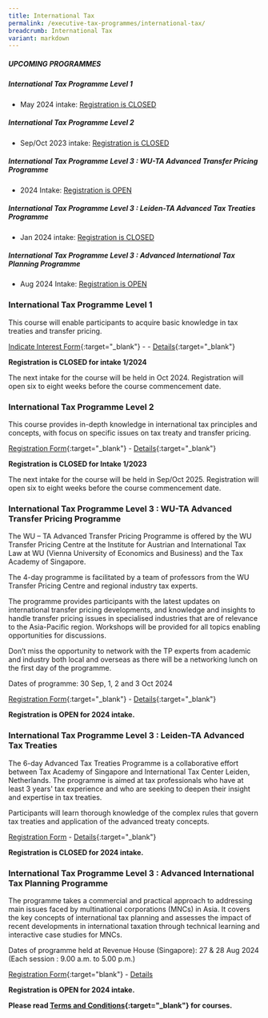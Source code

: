 ```yaml
---
title: International Tax
permalink: /executive-tax-programmes/international-tax/
breadcrumb: International Tax
variant: markdown
---
```

##### **UPCOMING PROGRAMMES**
##### **International Tax Programme Level 1**
* May 2024 intake: [Registration is CLOSED](/executive-tax-programmes/international-tax/#etp1IT-ta-id)

##### **International Tax Programme Level 2**
* Sep/Oct 2023 intake: [Registration is CLOSED](/executive-tax-programmes/international-tax/#etp2IT-ta-id)

##### **International Tax Programme Level 3 : WU-TA Advanced Transfer Pricing Programme**
* 2024 Intake: [Registration is OPEN](/executive-tax-programmes/international-tax/#wu-ta-id)

##### **International Tax Programme Level 3 : Leiden-TA Advanced Tax Treaties Programme**
* Jan 2024 intake: [Registration is CLOSED](/executive-tax-programmes/international-tax/#leiden-ta-id)

##### **International Tax Programme Level 3 : Advanced International Tax Planning Programme**
* Aug 2024 Intake: [Registration is OPEN](/executive-tax-programmes/international-tax/#itp-id)


<a id="etp1IT-ta-id"></a>
### **International Tax Programme Level 1**

This course will enable participants to acquire basic knowledge in tax treaties and transfer pricing.

[Indicate Interest Form](https://form.gov.sg/663ada4d5f61e229a33e12fe){:target="_blank"} - - [Details](/files/executive-tax-programmes/brochurel1int12024.pdf){:target="_blank"}

**Registration is CLOSED for intake 1/2024**

The next intake for the course will be held in Oct 2024. Registration will open six to eight weeks before the course commencement date.

<a id="etp2IT-ta-id"></a>
### **International Tax Programme Level 2**

This course provides in-depth knowledge in international tax principles and concepts, with focus on specific issues on tax treaty and transfer pricing.

[Registration Form](   https://go.gov.sg/l2inttax12023registration){:target="_blank"} - [Details](/files/executive-tax-programmes/income-tax/coursebrochurel2internationaltax12023.pdf){:target="_blank"}

**Registration is CLOSED for Intake 1/2023**

The next intake for the course will be held in Sep/Oct 2025. Registration will open six to eight weeks before the course commencement date.

<a id="wu-ta-id"></a>
### **International Tax Programme Level 3 : WU-TA Advanced Transfer Pricing Programme**

The WU – TA Advanced Transfer Pricing Programme is offered by the WU Transfer Pricing Centre at the Institute for Austrian and International Tax Law at WU (Vienna University of Economics and Business) and the Tax Academy of Singapore. 

The 4-day programme is facilitated by a team of professors from the WU Transfer Pricing Centre and regional industry tax experts.

The programme provides participants with the latest updates on international transfer pricing developments, and knowledge and insights to handle transfer pricing issues in specialised industries that are of relevance to the Asia-Pacific region. Workshops will be provided for all topics enabling opportunities for discussions.

Don’t miss the opportunity to network with the TP experts from academic and industry both local and overseas as there will be a networking lunch on the first day of the programme.

Dates of programme: 30 Sep, 1, 2 and 3 Oct 2024

[Registration Form](https://go.gov.sg/jdlk77){:target="_blank"} - [Details](/files/executive-tax-programmes/WU___TA_Advanced_Transfer_Pricing_Programme_2024.pdf){:target="_blank"}

**Registration is OPEN for 2024 intake.**

<a id="leiden-ta-id"></a>
### **International Tax Programme Level 3 : Leiden-TA Advanced Tax Treaties**

The 6-day Advanced Tax Treaties Programme is a collaborative effort between Tax Academy of Singapore and International Tax Center Leiden, Netherlands. The programme is aimed at tax professionals who have at least 3 years' tax experience and who are seeking to deepen their insight and expertise in tax treaties.

Participants will learn thorough knowledge of the complex rules that govern tax treaties and application of the advanced treaty concepts.

[Registration Form](https://form.gov.sg/653f847150a8d4001252df0d) - [Details](/files/seminars-brochures/closing_date_extend_att_brochure_jan2024.pdf){:target="_blank"}

**Registration is CLOSED for 2024 intake.**

<a id="itp-id"></a>
### **International Tax Programme Level 3 : Advanced International Tax Planning Programme**

The programme takes a commercial and practical approach to addressing main issues faced by multinational corporations (MNCs) in Asia. It covers the key concepts of international tax planning and assesses the impact of recent developments in international taxation through technical learning and interactive case studies for MNCs.  

Dates of programme held at Revenue House (Singapore): 27 &amp; 28 Aug 2024 (Each session : 9.00 a.m. to 5.00 p.m.)

[Registration Form](https://form.gov.sg/6675991bfa4168de43c9f534){:target="blank"} - [Details](/files/executive-tax-programmes/Advanced_ITP_2024_Programme_Brochure.pdf)

**Registration is OPEN for 2024 intake.**

**Please read [Terms and Conditions](/executive-tax-programmes/terms-and-conditions/){:target="_blank"} for courses.**